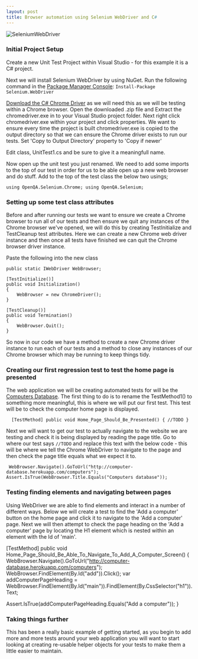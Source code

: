 ```yaml
---
layout: post
title: Browser automation using Selenium WebDriver and C#
---
```


![SeleniumWebDriver](https://i0.wp.com/learn-automation.com/wp-content/uploads/2015/08/Cross-browser-testing-in-Selenium-Webdriver.png?fit=525%2C333)

### Initial Project Setup 
Create a new Unit Test Project within Visual Studio - for this example it is a C# project.

Next we will install Selenium WebDriver by using NuGet. Run the following command in the [Package Manager Console](https://docs.nuget.org/docs/start-here/using-the-package-manager-console):
`Install-Package Selenium.WebDriver`

[Download the C# Chrome Driver](https://chromedriver.storage.googleapis.com/index.html?path=2.29/) as we will need this as we will be testing within a Chrome browser.
Open the downloaded .zip file and Extract the chromedriver.exe in to your Visual Studio project folder.
Next right click chromedriver.exe within your project and click properties. We want to ensure every time the project is built chromedriver.exe is copied to the output directory so that we can ensure the Chrome driver exists to run our tests. Set 'Copy to Output Directory' property to 'Copy if newer'

Edit class, UnitTest1.cs and be sure to give it a meaningfull name.

Now open up the unit test you just renamed. We need to add some imports to the top of our test in order for us to be able open up a new web browser and do stuff. Add to the top of the test class the below two usings;

`
using OpenQA.Selenium.Chrome;
using OpenQA.Selenium;
`

### Setting up some test class attributes
Before and after running our tests we want to ensure we create a Chrome browser to run all of our tests and then ensure we quit any instances of the Chrome browser we've opened, we will do this by creating TestInitialize and TestCleanup test attributes. Here we can create a new Chrome web driver instance and then once all tests have finished we can quit the Chrome browser driver instance.

Paste the following into the new class

	public static IWebDriver WebBrowser;

	[TestInitialize()]
	public void Initialization()
	{
		WebBrowser = new ChromeDriver();
	}

	[TestCleanup()]
	public void Termination()
	{
		WebBrowser.Quit();
	}


So now in our code we have a method to create a new Chrome driver instance to run each of our tests and a method to close any instances of our Chrome browser which may be running to keep things tidy.

### Creating our first regression test to test the home page is presented

The web application we will be creating automated tests for will be the [Computers Database](http://computer-database.herokuapp.com/computers).
The first thing to do is to rename the TestMethod1() to something more meaningful, this is where we will put our first test. This test will be to check the computer home page is displayed.

`   [TestMethod]
	public void Home_Page_Should_Be_Presented()
	{
	  //TODO
	}
`

Next we will want to get our test to actually navigate to the website we are testing and check it is being displayed by reading the page title. Go to where our test says `//TODO` and replace this text with the below code - this will be where we tell the Chrome WebDriver to navigate to the page and then check the page title equals what we expect it to.

` WebBrowser.Navigate().GoToUrl("http://computer-database.herokuapp.com/computers");
	Assert.IsTrue(WebBrowser.Title.Equals("Computers database"));`

	
### Testing finding elements and navigating between pages

Using WebDriver we are able to find elements and interact in a number of different ways. Below we will create a test to find the 'Add a computer' button on the home page and click it to navigate to the 'Add a computer' page. Next we will then attempt to check the page heading on the 'Add a computer' page by locating the H1 element which is nested within an element with the Id of 'main'.

 
  [TestMethod]
public void Home_Page_Should_Be_Able_To_Navigate_To_Add_A_Computer_Screen()
{ 
  WebBrowser.Navigate().GoToUrl("http://computer-database.herokuapp.com/computers");
  WebBrowser.FindElement(By.Id("add")).Click();
  var addComputerPageHeading = WebBrowser.FindElement(By.Id("main")).FindElement(By.CssSelector("h1")).Text;

  Assert.IsTrue(addComputerPageHeading.Equals("Add a computer"));
}


### Taking things further

This has been a really basic example of getting started, as you begin to add more and more tests around your web application you will want to start looking at creating re-usable helper objects for your tests to make them a little easier to maintain. 
